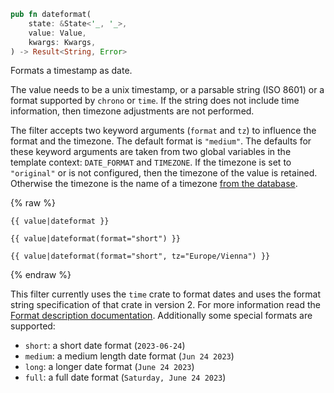 ```rust
pub fn dateformat(
    state: &State<'_, '_>,
    value: Value,
    kwargs: Kwargs,
) -> Result<String, Error>
```

Formats a timestamp as date.

The value needs to be a unix timestamp, or a parsable string (ISO 8601) or a
format supported by `chrono` or `time`.  If the string does not include time
information, then timezone adjustments are not performed.

The filter accepts two keyword arguments (`format` and `tz`) to influence the format
and the timezone.  The default format is `"medium"`.  The defaults for these keyword
arguments are taken from two global variables in the template context: `DATE_FORMAT`
and `TIMEZONE`.  If the timezone is set to `"original"` or is not configured, then
the timezone of the value is retained.  Otherwise the timezone is the name of a
timezone [from the database](https://en.wikipedia.org/wiki/List_of_tz_database_time_zones).

{% raw %}
```jinja
{{ value|dateformat }}
```

```jinja
{{ value|dateformat(format="short") }}
```

```jinja
{{ value|dateformat(format="short", tz="Europe/Vienna") }}
```
{% endraw %}

This filter currently uses the `time` crate to format dates and uses the format
string specification of that crate in version 2.  For more information read the
[Format description documentation](https://time-rs.github.io/book/api/format-description.html).
Additionally some special formats are supported:

* `short`: a short date format (`2023-06-24`)
* `medium`: a medium length date format (`Jun 24 2023`)
* `long`: a longer date format (`June 24 2023`)
* `full`: a full date format (`Saturday, June 24 2023`)
